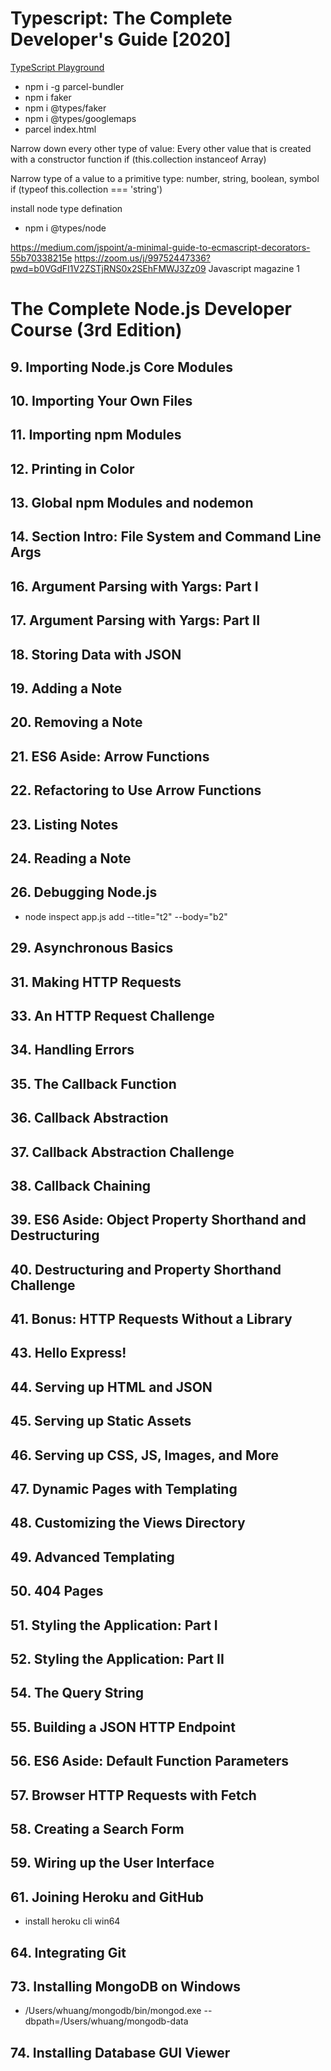 # Typescript: The Complete Developer's Guide [2020]
[TypeScript Playground](https://www.typescriptlang.org/play)

 * npm i -g parcel-bundler
 * npm i faker
 * npm i @types/faker
 * npm i @types/googlemaps
 * parcel index.html


Narrow down every other type of value: Every other value that is created with a constructor function
 if (this.collection instanceof Array) 

Narrow type of a value to a primitive type: number, string, boolean, symbol
 if (typeof this.collection === 'string')
 
 install node type defination
 * npm i @types/node

 https://medium.com/jspoint/a-minimal-guide-to-ecmascript-decorators-55b70338215e
 https://zoom.us/j/99752447336?pwd=b0VGdFI1V2ZSTjRNS0x2SEhFMWJ3Zz09
 Javascript magazine 1

 # The Complete Node.js Developer Course (3rd Edition)
 ## 9. Importing Node.js Core Modules
 ## 10. Importing Your Own Files
 ## 11. Importing npm Modules
 ## 12. Printing in Color
 ## 13. Global npm Modules and nodemon
 ## 14. Section Intro: File System and Command Line Args
 ## 16. Argument Parsing with Yargs: Part I
 ## 17. Argument Parsing with Yargs: Part II
 ## 18. Storing Data with JSON
 ## 19. Adding a Note
 ## 20. Removing a Note
 ## 21. ES6 Aside: Arrow Functions
 ## 22. Refactoring to Use Arrow Functions
 ## 23. Listing Notes
 ## 24. Reading a Note
 ## 26. Debugging Node.js
 * node inspect app.js add --title="t2" --body="b2"
 ## 29. Asynchronous Basics
 ## 31. Making HTTP Requests
 ## 33. An HTTP Request Challenge
 ## 34. Handling Errors
 ## 35. The Callback Function
 ## 36. Callback Abstraction
 ## 37. Callback Abstraction Challenge
 ## 38. Callback Chaining
 ## 39. ES6 Aside: Object Property Shorthand and Destructuring
 ## 40. Destructuring and Property Shorthand Challenge
 ## 41. Bonus: HTTP Requests Without a Library
 ## 43. Hello Express!
 ## 44. Serving up HTML and JSON
 ## 45. Serving up Static Assets
 ## 46. Serving up CSS, JS, Images, and More
 ## 47. Dynamic Pages with Templating
 ## 48. Customizing the Views Directory
 ## 49. Advanced Templating
 ## 50. 404 Pages
 ## 51. Styling the Application: Part I
 ## 52. Styling the Application: Part II
 ## 54. The Query String
 ## 55. Building a JSON HTTP Endpoint
 ## 56. ES6 Aside: Default Function Parameters
 ## 57. Browser HTTP Requests with Fetch
 ## 58. Creating a Search Form
 ## 59. Wiring up the User Interface
## 61. Joining Heroku and GitHub
* install heroku cli win64 
## 64. Integrating Git
## 73. Installing MongoDB on Windows
* /Users/whuang/mongodb/bin/mongod.exe --dbpath=/Users/whuang/mongodb-data
## 74. Installing Database GUI Viewer